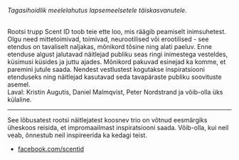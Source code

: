 *Tagasihoidlik meelelahutus lapsemeelsetele täiskasvanutele.*<br><br>

Rootsi trupp Scent ID toob teie ette loo, mis räägib peamiselt inimsuhetest. Olgu need mittetoimivad, toimivad, neurootilised või erootilised - see etendus on tavaliselt naljakas, mõnikord tõsine ning alati paeluv. Enne etenduse algust jalutavad näitlejad publiku seas ringi inimestega vesteldes, küsimusi küsides ja juttu ajades. Mõnikord pakuvad esinejad ka komme, et paremini jutule saada. Nendest vestlustest kogutakse inspiratsiooni etenduseks ning näitlejad kasutavad seda tavapäraste publiku soovituste asemel.<br>
Laval: Kristin Augutis, Daniel Malmqvist, Peter Nordstrand ja võib-olla üks külaline.

---
See lõbusatest rootsi näitlejatest koosnev trio on võtnud eesmärgiks üheskoos reisida, et impromaailmast inspiratsiooni saada. Võib-olla, kui neil veab, õnnestub neil inspireerida ka kedagi teist.<br>

- [facebook.com/scentid](http://facebook.com/scentid/)
